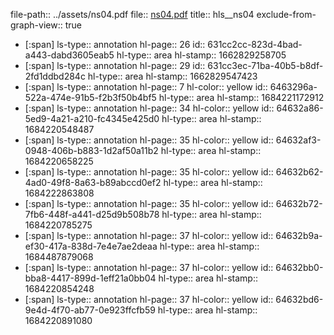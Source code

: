 file-path:: ../assets/ns04.pdf
file:: [ns04.pdf](../assets/ns04.pdf)
title:: hls__ns04
exclude-from-graph-view:: true

- [:span]
  ls-type:: annotation
  hl-page:: 26
  id:: 631cc2cc-823d-4bad-a443-dabd3605eab5
  hl-type:: area
  hl-stamp:: 1662829258705
- [:span]
  ls-type:: annotation
  hl-page:: 29
  id:: 631cc3ec-71ba-40b5-b8df-2fd1ddbd284c
  hl-type:: area
  hl-stamp:: 1662829547423
- [:span]
  ls-type:: annotation
  hl-page:: 7
  hl-color:: yellow
  id:: 6463296a-522a-474e-91b5-f2b3f50b4bf5
  hl-type:: area
  hl-stamp:: 1684221172912
- [:span]
  ls-type:: annotation
  hl-page:: 34
  hl-color:: yellow
  id:: 64632a86-5ed9-4a21-a210-fc4345e425d0
  hl-type:: area
  hl-stamp:: 1684220548487
- [:span]
  ls-type:: annotation
  hl-page:: 35
  hl-color:: yellow
  id:: 64632af3-0948-406b-b883-1d2af50a11b2
  hl-type:: area
  hl-stamp:: 1684220658225
- [:span]
  ls-type:: annotation
  hl-page:: 35
  hl-color:: yellow
  id:: 64632b62-4ad0-49f8-8a63-b89abccd0ef2
  hl-type:: area
  hl-stamp:: 1684222863808
- [:span]
  ls-type:: annotation
  hl-page:: 35
  hl-color:: yellow
  id:: 64632b72-7fb6-448f-a441-d25d9b508b78
  hl-type:: area
  hl-stamp:: 1684220785275
- [:span]
  ls-type:: annotation
  hl-page:: 37
  hl-color:: yellow
  id:: 64632b9a-ef30-417a-838d-7e4e7ae2deaa
  hl-type:: area
  hl-stamp:: 1684487879068
- [:span]
  ls-type:: annotation
  hl-page:: 37
  hl-color:: yellow
  id:: 64632bb0-bba8-4417-899d-1eff21a0bb04
  hl-type:: area
  hl-stamp:: 1684220854248
- [:span]
  ls-type:: annotation
  hl-page:: 37
  hl-color:: yellow
  id:: 64632bd6-9e4d-4f70-ab77-0e923ffcfb59
  hl-type:: area
  hl-stamp:: 1684220891080